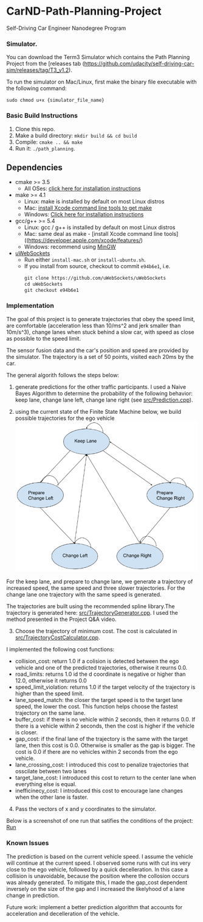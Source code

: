 # CarND-Path-Planning-Project
Self-Driving Car Engineer Nanodegree Program
   
### Simulator.
You can download the Term3 Simulator which contains the Path Planning Project from the [releases tab (https://github.com/udacity/self-driving-car-sim/releases/tag/T3_v1.2).  

To run the simulator on Mac/Linux, first make the binary file executable with the following command:
```shell
sudo chmod u+x {simulator_file_name}
```

### Basic Build Instructions

1. Clone this repo.
2. Make a build directory: `mkdir build && cd build`
3. Compile: `cmake .. && make`
4. Run it: `./path_planning`.


## Dependencies

* cmake >= 3.5
  * All OSes: [click here for installation instructions](https://cmake.org/install/)
* make >= 4.1
  * Linux: make is installed by default on most Linux distros
  * Mac: [install Xcode command line tools to get make](https://developer.apple.com/xcode/features/)
  * Windows: [Click here for installation instructions](http://gnuwin32.sourceforge.net/packages/make.htm)
* gcc/g++ >= 5.4
  * Linux: gcc / g++ is installed by default on most Linux distros
  * Mac: same deal as make - [install Xcode command line tools]((https://developer.apple.com/xcode/features/)
  * Windows: recommend using [MinGW](http://www.mingw.org/)
* [uWebSockets](https://github.com/uWebSockets/uWebSockets)
  * Run either `install-mac.sh` or `install-ubuntu.sh`.
  * If you install from source, checkout to commit `e94b6e1`, i.e.
    ```
    git clone https://github.com/uWebSockets/uWebSockets 
    cd uWebSockets
    git checkout e94b6e1
    ```

### Implementation

The goal of this project is to generate trajectories that obey the speed limit, are comfortable (acceleration less than 10/ms^2 and jerk smaller than 10m/s^3), change lanes when stuck behind a slow car, with speed as close as possible to the speed limit.

The sensor fusion data and the car's position and speed are provided by the simulator. The trajectory is a set of 50 points, visited each 20ms by the car. 

The general algorith follows the steps below:
1. generate predictions for the other traffic participants. I used a Naive Bayes Algorithm to determine the probability of the following behavior: keep lane, change lane left, change lane right (see [src/Prediction.cpp](https://github.com/ananevans/CarND-Path-Planning-Project/blob/master/src/Prediction.cpp)).

2. using the current state of the Finite State Machine below, we build possible trajectories for the ego vehicle
![FSM](https://github.com/ananevans/CarND-Path-Planning-Project/blob/master/images/fsm.png)

For the keep lane, and prepare to change lane, we generate a trajectory of increased speed, the same speed and three slower trajectories. For the change lane one trajectory with the same speed is generated.

The trajectories are built using the recommended spline library.The trajectory is generated here: [src/TrajectoryGenerator.cpp](https://github.com/ananevans/CarND-Path-Planning-Project/blob/master/src/TrajectoryGenerator.cpp). I used the method presented in the Project Q&A video.

3. Choose the trajectory of minimum cost. The cost is calculated in [src/TrajectoryCostCalculator.cpp](https://github.com/ananevans/CarND-Path-Planning-Project/blob/master/src/TrajectoryCostCalculator.cpp).

I implemented the following cost functions:
* collision_cost: return 1.0 if a colision is detected between the ego vehicle and one of the predicted trajectories, otherwise it reurns 0.0.
* road_limits: returns 1.0 id the d coordinate is negative or higher than 12.0, otherwise it returns 0.0
* speed_limit_violation: returns 1.0 if the target velocity of the trajectory is higher than the speed limit.
* lane_speed_match: the closer the target speed is to the target lane speed, the lower the cost. This function helps choose the fastest trajectory on the same lane.
* buffer_cost: if there is no vehicle within 2 seconds, then it returns 0.0. If there is a vehicle within 2 seconds, then the cost is higher if the vehicle is closer.
* gap_cost: if the final lane of the trajectory is the same with the target lane, then this cost is 0.0. Otherwise is smaller as the gap is bigger. The cost is 0.0 if there are no vehicles within 2 seconds from the ego vehicle. 
* lane_crossing_cost: I introduced this cost to penalize trajectories that osscilate between two lanes
* target_lane_cost: I introduced this cost to return to the center lane when everything else is equal.
* inefficinecy_cost: I introduced this cost to encourage lane changes when the other lane is faster.

4. Pass the vectors of x and y coordinates to the simulator.

Below is a screenshot of one run that satifies the conditions of the project:
[Run](https://github.com/ananevans/CarND-Path-Planning-Project/blob/master/images/run.png)

### Known Issues

The prediction is based on the current vehicle speed. I assume the vehicle will continue at the current speed. I observed some runs with cut ins very close to the ego vehicle, followed by a quick decelleration. In this case a collision is unavoidable, because the position where the collosion occurs was already generated. To mitigate this, I made the gap_cost dependent inversely on the size of the gap and I increased the likelyhood of a lane change in prediction.

Future work: implement a better prediction algorithm that accounts for acceleration and decelleration of the vehicle.

